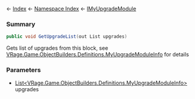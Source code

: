← [Index](Api-Index) ← [Namespace Index](Namespace-Index) ← [IMyUpgradeModule](Sandbox.ModAPI.Ingame.IMyUpgradeModule)

### Summary

```csharp
public void GetUpgradeList(out List upgrades)
```

Gets list of upgrades from this block, see [VRage.Game.ObjectBuilders.Definitions.MyUpgradeModuleInfo](https://docs.microsoft.com/en-us/dotnet/api/vrage.game.objectbuilders.definitions.myupgrademoduleinfo?view=netframework-4.6) for details

### Parameters

* [List<VRage.Game.ObjectBuilders.Definitions.MyUpgradeModuleInfo>](https://docs.microsoft.com/en-us/dotnet/api/System.Collections.Generic.List-1?view=netframework-4.6) upgrades
